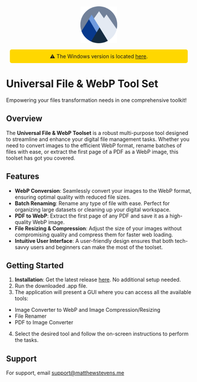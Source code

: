 <p align="center" style="margin-top: 100px;">
  <img src="https://raw.githubusercontent.com/mrzeappleGit/convertToWebP/d01a40eab689892038f95b95e8e1a8592a41b31a/convertToWebPLogo.svg" width="100" height="100">
</p>



<div align="center" style="background-color: #FFD700; padding: 10px; margin: 10px; border-radius: 5px;">
  ⚠️ The Windows version is located <a href="https://github.com/mrzeappleGit/convertToWebP" target="_blank">here</a>.
</div>

# Universal File & WebP Tool Set
Empowering your files transformation needs in one comprehensive toolkit!
## Overview
The **Universal File & WebP Toolset** is a robust multi-purpose tool designed to streamline and enhance your digital file management tasks. Whether you need to convert images to the efficient WebP format, rename batches of files with ease, or extract the first page of a PDF as a WebP image, this toolset has got you covered.

## Features

- **WebP Conversion**: Seamlessly convert your images to the WebP format, ensuring optimal quality with reduced file sizes.
- **Batch Renaming**: Rename any type of file with ease. Perfect for organizing large datasets or cleaning up your digital workspace.
- **PDF to WebP**: Extract the first page of any PDF and save it as a high-quality WebP image.
- **File Resizing & Compression**: Adjust the size of your images without compromising quality and compress them for faster web loading.
- **Intuitive User Interface**: A user-friendly design ensures that both tech-savvy users and beginners can make the most of the toolset.
## Getting Started

  1. **Installation**: Get the latest release [here](https://github.com/mrzeappleGit/ConvertToWebPMac/releases/latest). No additional setup needed.
  2. Run the downloaded .app file.
  3. The application will present a GUI where you can access all the available tools:
  - Image Converter to WebP and Image Compression/Resizing
  - File Renamer
  - PDF to Image Converter
  4. Select the desired tool and follow the on-screen instructions to perform the tasks.
## Support

For support, email [support@matthewstevens.me](mailto:support@matthewstevens.me?subject=[GitHub]%20Universal%20File%20%26%20WebP%20Toolset)
